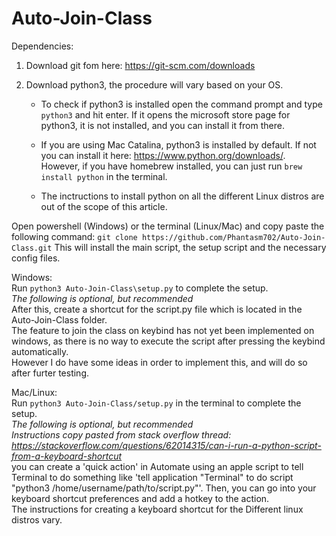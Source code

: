 # Auto-Join-Class
    
Dependencies:   
1) Download git fom here: https://git-scm.com/downloads  
2) Download python3, the procedure will vary based on your OS.  
    
    - To check if python3 is installed open the command prompt and type `python3` and hit enter. If it opens the microsoft store page for python3, it is not installed, and you can install it from there.  
    
    - If you are using Mac Catalina, python3 is installed by default. If not you can install it here: https://www.python.org/downloads/.    
      However, if you have homebrew installed, you can just run `brew install python` in the terminal.  
    
    - The inctructions to install python on all the different Linux distros are out of the scope of this article.   
    
    
Open powershell (Windows) or the terminal (Linux/Mac) and copy paste the following command:
```git clone https://github.com/Phantasm702/Auto-Join-Class.git```
This will install the main script, the setup script and the necessary config files.
    
Windows:    
Run `python3 Auto-Join-Class\setup.py` to complete the setup.   
*The following is optional, but recommended*    
After this, create a shortcut for the script.py file which is located in the Auto-Join-Class folder.    
The feature to join the class on keybind has not yet been implemented on windows, as there is no way to execute the script after pressing the keybind automatically.    
However I do have some ideas in order to implement this, and will do so after furter testing.   
    
Mac/Linux:      
Run `python3 Auto-Join-Class/setup.py` in the terminal to complete the setup.   
*The following is optional, but recommended*    
*Instructions copy pasted from stack overflow thread: https://stackoverflow.com/questions/62014315/can-i-run-a-python-script-from-a-keyboard-shortcut*  
you can create a 'quick action' in Automate using an apple script to tell Terminal to do something like 'tell application "Terminal" to do script "python3    /home/username/path/to/script.py"'. Then, you can go into your keyboard shortcut preferences and add a hotkey to the action.  
The instructions for creating a keyboard shortcut for the Different linux distros vary. 

